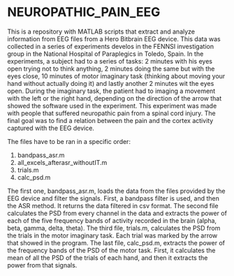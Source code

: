 # NEUROPATHIC_PAIN_EEG
This is a repository with MATLAB scripts that extract and analyze information from EEG files from a Hero Bitbrain EEG device. This data was collected in a series of experiments develos in the FENNSI investigation group in the National Hospital of Paraplegics in Toledo, Spain. In the experiments, a subject had to a series of tasks: 2 minutes with his eyes open trying not to think anything, 2 minutes doing the same but with the eyes close, 10 minutes of motor imaginary task (thinking about moving your hand without actually doing it) and lastly another 2 minutes wit the eyes open. During the imaginary task, the patient had to imaging a movement with the left or the right hand, depending on the direction of the arrow that showed the software used in the experiment.
This experiment was made with people that suffered neuropathic pain from a spinal cord injury. The final goal was to find a relation between the pain and the cortex activity captured with the EEG device.

The files have to be ran in a specific order:

1. bandpass_asr.m
2. all_excels_afterasr_withoutIT.m
3. trials.m
4. calc_psd.m

The first one, bandpass_asr.m, loads the data from the files provided by the EEG device and filter the signals. First, a bandpass filter is used, and then the ASR method. It returns the data filtered in csv format.
The second file calculates the PSD from every channel in the data and extracts the power of each of the five frequency bands of activity recorded in the brain (alpha, beta, gamma, delta, theta).
The third file, trials.m, calculates the PSD from the trials in the motor imaginary task. Each trial was marked by the arrow that showed in the program.
The last file, calc_psd.m, extracts the power of the frequency bands of the PSD of the motor task. First, it calculates the mean of all the PSD of the trials of each hand, and then it extracts the power from that signals.
